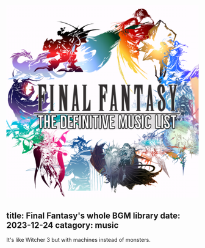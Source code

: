 ![Final Fantasy Music](/public/images/FFMusic.png)
---
title: Final Fantasy's whole BGM library
date: 2023-12-24
catagory: music
---
It's like Witcher 3 but with machines instead of monsters.